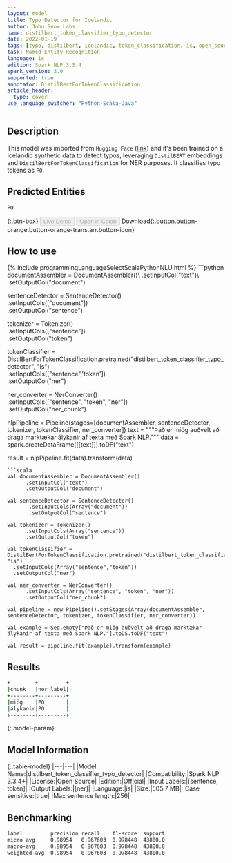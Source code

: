 ```yaml
---
layout: model
title: Typo Detector for Icelandic
author: John Snow Labs
name: distilbert_token_classifier_typo_detector
date: 2022-01-19
tags: [typo, distilbert, icelandic, token_classification, is, open_source]
task: Named Entity Recognition
language: is
edition: Spark NLP 3.3.4
spark_version: 3.0
supported: true
annotator: DistilBertForTokenClassification
article_header:
  type: cover
use_language_switcher: "Python-Scala-Java"
---
```


## Description

This model was imported from `Hugging Face` ([link](https://huggingface.co/m3hrdadfi/typo-detector-distilbert-is)) and it's been trained on a Icelandic synthetic data to detect typos, leveraging `DistilBERT` embeddings and `DistilBertForTokenClassification` for NER purposes. It classifies typo tokens as `PO`.

## Predicted Entities

`PO`

{:.btn-box}
<button class="button button-orange" disabled>Live Demo</button>
<button class="button button-orange" disabled>Open in Colab</button>
[Download](https://s3.amazonaws.com/auxdata.johnsnowlabs.com/public/models/distilbert_token_classifier_typo_detector_is_3.3.4_3.0_1642599810600.zip){:.button.button-orange.button-orange-trans.arr.button-icon}

## How to use



<div class="tabs-box" markdown="1">
{% include programmingLanguageSelectScalaPythonNLU.html %}
```python
documentAssembler = DocumentAssembler()\
      .setInputCol("text")\
      .setOutputCol("document")

sentenceDetector = SentenceDetector()\
       .setInputCols(["document"])\
       .setOutputCol("sentence")

tokenizer = Tokenizer()\
      .setInputCols(["sentence"])\
      .setOutputCol("token")

tokenClassifier = DistilBertForTokenClassification.pretrained("distilbert_token_classifier_typo_detector", "is")\
  .setInputCols(["sentence",'token'])\
  .setOutputCol("ner")

ner_converter = NerConverter()\
      .setInputCols(["sentence", "token", "ner"])\
      .setOutputCol("ner_chunk")
      
nlpPipeline = Pipeline(stages=[documentAssembler, sentenceDetector, tokenizer, tokenClassifier, ner_converter])
text = """Það er miög auðvelt að draga marktækar álykanir af texta með Spark NLP."""
data = spark.createDataFrame([[text]]).toDF("text")

result = nlpPipeline.fit(data).transform(data)
```
```scala
val documentAssembler = DocumentAssembler()
      .setInputCol("text")
      .setOutputCol("document")

val sentenceDetector = SentenceDetector()
       .setInputCols(Array("document"))
       .setOutputCol("sentence")

val tokenizer = Tokenizer()
      .setInputCols(Array("sentence"))
      .setOutputCol("token")

val tokenClassifier = DistilBertForTokenClassification.pretrained("distilbert_token_classifier_typo_detector", "is")
  .setInputCols(Array("sentence","token"))
  .setOutputCol("ner")

val ner_converter = NerConverter()
      .setInputCols(Array("sentence", "token", "ner"))
      .setOutputCol("ner_chunk")
      
val pipeline = new Pipeline().setStages(Array(documentAssembler, sentenceDetector, tokenizer, tokenClassifier, ner_converter))

val example = Seq.empty["Það er miög auðvelt að draga marktækar álykanir af texta með Spark NLP."].toDS.toDF("text")

val result = pipeline.fit(example).transform(example)
```
</div>

## Results

```bash
+--------+---------+
|chunk   |ner_label|
+--------+---------+
|miög    |PO       |
|álykanir|PO       |
+--------+---------+
```

{:.model-param}
## Model Information

{:.table-model}
|---|---|
|Model Name:|distilbert_token_classifier_typo_detector|
|Compatibility:|Spark NLP 3.3.4+|
|License:|Open Source|
|Edition:|Official|
|Input Labels:|[sentence, token]|
|Output Labels:|[ner]|
|Language:|is|
|Size:|505.7 MB|
|Case sensitive:|true|
|Max sentence length:|256|

## Benchmarking

```bash
label         precision recall    f1-score  support
micro avg     0.98954   0.967603  0.978448  43800.0
macro-avg     0.98954   0.967603  0.978448  43800.0
weighted-avg  0.98954   0.967603  0.978448  43800.0
```
